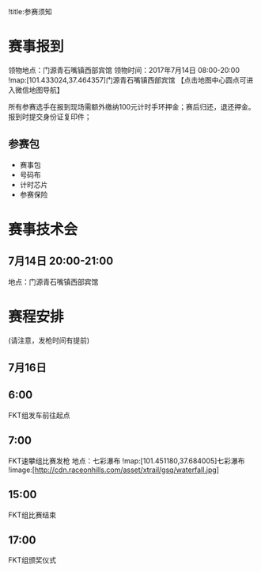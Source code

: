 !title:参赛须知

# 赛事报到

领物地点：门源青石嘴镇西部宾馆
领物时间：2017年7月14日 08:00-20:00
!map:[101.433024,37.464357]门源青石嘴镇西部宾馆
【点击地图中心圆点可进入微信地图导航】

所有参赛选手在报到现场需额外缴纳100元计时手环押金；赛后归还，退还押金。
报到时提交身份证复印件；

## 参赛包
* 赛事包
* 号码布
* 计时芯片
* 参赛保险

# 赛事技术会
## 7月14日 20:00-21:00
地点：门源青石嘴镇西部宾馆

# 赛程安排
(请注意，发枪时间有提前)

## 7月16日  
## 6:00 
FKT组发车前往起点

## 7:00 
FKT速攀组比赛发枪
地点：七彩瀑布
!map:[101.451180,37.684005]七彩瀑布
!image:[http://cdn.raceonhills.com/asset/xtrail/gsq/waterfall.jpg]

## 15:00  
FKT组比赛结束

## 17:00
FKT组颁奖仪式


